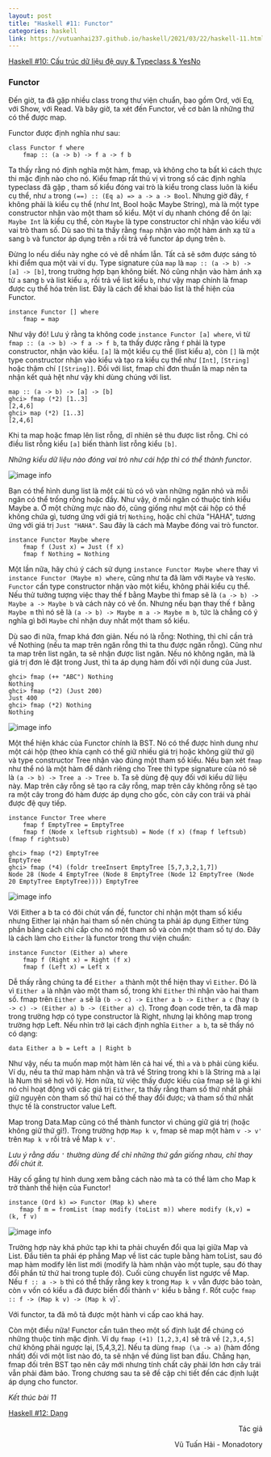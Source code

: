 ```yaml
---
layout: post
title: "Haskell #11: Functor"
categories: haskell
link: https://vutuanhai237.github.io/haskell/2021/03/22/haskell-11.html
---
```


[Haskell #10: Cấu trúc dữ liệu đệ quy & Typeclass & YesNo](https://vutuanhai237.github.io/haskell/2021/03/22/haskell-10.html)

### **Functor**

Đến giờ, ta đã gặp nhiều class trong thư viện chuẩn, bao gồm Ord, với Eq, với Show, với Read. Và bây giờ, ta xét đến Functor, về cơ bản là những thứ có thể được map.

Functor được định nghĩa như sau:
```
class Functor f where
    fmap :: (a -> b) -> f a -> f b
```
Ta thấy rằng nó định nghĩa một hàm, fmap, và không cho ta bất kì cách thực thi mặc định nào cho nó. Kiểu fmap rất thú vị vì trong số các định nghĩa typeclass đã gặp , tham số kiểu đóng vai trò là kiểu trong class luôn là kiểu cụ thể, như `a` trong `(==) :: (Eq a) => a -> a -> Bool`. Nhưng giờ đây, `f` không phải là kiểu cụ thể (như Int, Bool hoặc Maybe String), mà là một type constructor nhận vào một tham số kiểu. Một ví dụ nhanh chóng để ôn lại: `Maybe Int` là kiểu cụ thể, còn `Maybe` là type constructor chỉ nhận vào kiểu với vai trò tham số. Dù sao thì ta thấy rằng `fmap` nhận vào một hàm ánh xạ từ `a` sang `b` và functor áp dụng trên `a` rồi trả về functor áp dụng trên `b`.

Đừng lo nếu diều này nghe có vẻ dễ nhầm lẫn. Tất cả sẽ sớm được sáng tỏ khi điểm qua một vài ví dụ. Type signature của `map` là `map :: (a -> b) -> [a] -> [b]`, trong trường hợp bạn không biết. Nó cũng nhận vào hàm ánh xạ từ `a` sang `b` và list kiểu `a`, rồi trả về list kiểu `b`, như vậy map chính là fmap được cụ thể hóa trên list. Đây là cách để khai báo list là thể hiện của Functor.
```
instance Functor [] where
    fmap = map
```
Như vậy đó! Lưu ý rằng ta không code `instance Functor [a] where`, vì từ `fmap :: (a -> b) -> f a -> f b`, ta thấy được rằng `f` phải là type constructor, nhận vào kiểu. `[a]` là một kiểu cụ thể (list kiểu a), còn `[]` là một type constructor nhận vào kiểu và tạo ra kiểu cụ thể như `[Int]`, `[String]` hoặc thậm chí `[[String]]`.
Đối với list, fmap chỉ đơn thuần là map nên ta nhận kết quả hệt như vậy khi dùng chúng với list.
```
map :: (a -> b) -> [a] -> [b]
ghci> fmap (*2) [1..3]
[2,4,6]
ghci> map (*2) [1..3]
[2,4,6]
```
Khi ta map hoặc fmap lên list rỗng, dĩ nhiên sẽ thu được list rỗng. Chỉ có điều list rỗng kiểu `[a]` biến thành list rỗng kiểu `[b]`.

*Những kiểu dữ liệu nào đóng vai trò như cái hộp thì có thể thành functor*. 

![image info](https://github.com/vutuanhai237/vutuanhai237.github.io/blob/master/assets/image/haskell/11-1.png?raw=true)

Bạn có thể hình dung list là một cái tủ có vô vàn những ngăn nhỏ và mỗi ngăn có thể trống rỗng hoặc đầy. Như vậy, ở mỗi ngăn có thuộc tính kiểu Maybe a. Ở một chừng mực nào đó, cũng giống như một cái hộp có thể không chứa gì, tương ứng với giá trị `Nothing`, hoặc chỉ chứa "HAHA", tương ứng với giá trị `Just "HAHA"`. Sau đây là cách mà Maybe đóng vai trò functor.
```
instance Functor Maybe where
    fmap f (Just x) = Just (f x)
    fmap f Nothing = Nothing
```
Một lần nữa, hãy chú ý cách sử dụng `instance Functor Maybe where` thay vì `instance Functor (Maybe m) where`, cũng như ta đã làm với `Maybe` và `YesNo`. `Functor` cần type constructor nhận vào một kiểu, không phải kiểu cụ thể. Nếu thử tưởng tượng việc thay thế f bằng Maybe thì fmap sẽ là `(a -> b) -> Maybe a -> Maybe b` và cách này có vẻ ổn. Nhưng nếu bạn thay thế `f` bằng `Maybe m` thì nó sẽ là `(a -> b) -> Maybe m a -> Maybe m b`, tức là chẳng có ý nghĩa gì bởi `Maybe` chỉ nhận duy nhất một tham số kiểu.

Dù sao đi nữa, fmap khá đơn giản. Nếu nó là rỗng: Nothing, thì chỉ cần trả về Nothing (nếu ta map trên ngăn rỗng thì ta thu được ngăn rỗng). Cũng như ta map trên list ngăn, ta sẽ nhận được list ngăn. Nếu nó không ngăn, mà là giá trị đơn lẻ đặt trong Just, thì ta áp dụng hàm đối với nội dung của Just.
```
ghci> fmap (++ "ABC") Nothing
Nothing
ghci> fmap (*2) (Just 200)
Just 400
ghci> fmap (*2) Nothing
Nothing
```

![image info](https://github.com/vutuanhai237/vutuanhai237.github.io/blob/master/assets/image/haskell/11-2.png?raw=true)

Một thể hiện khác của Functor chính là BST. Nó có thể được hình dung như một cái hộp (theo khía cạnh có thể giữ nhiều giá trị hoặc không giữ thứ gì) và type constructor Tree nhận vào đúng một tham số kiểu. Nếu bạn xét `fmap` như thể nó là một hàm để dành riêng cho Tree thì type signature của nó sẽ là `(a -> b) -> Tree a -> Tree b`. Ta sẽ dùng đệ quy đối với kiểu dữ liệu này. Map trên cây rỗng sẽ tạo ra cây rỗng, map trên cây không rỗng sẽ tạo ra một cây trong đó hàm được áp dụng cho gốc, còn cây con trái và phải được đệ quy tiếp.
```
instance Functor Tree where
    fmap f EmptyTree = EmptyTree
    fmap f (Node x leftsub rightsub) = Node (f x) (fmap f leftsub) (fmap f rightsub)

ghci> fmap (*2) EmptyTree
EmptyTree
ghci> fmap (*4) (foldr treeInsert EmptyTree [5,7,3,2,1,7])
Node 28 (Node 4 EmptyTree (Node 8 EmptyTree (Node 12 EmptyTree (Node 20 EmptyTree EmptyTree)))) EmptyTree
```

![image info](https://github.com/vutuanhai237/vutuanhai237.github.io/blob/master/assets/image/haskell/11-3.png?raw=true)

Với Either a b ta có đôi chút vấn đề, functor chỉ nhận một tham số kiểu nhưng Either lại nhận hai tham số nên chúng ta phải áp dụng Either từng phần bằng cách chỉ cấp cho nó một tham số và còn một tham số tự do. Đây là cách làm cho `Either` là functor trong thư viện chuẩn:
```
instance Functor (Either a) where
    fmap f (Right x) = Right (f x)
    fmap f (Left x) = Left x
```
Dễ thấy rằng chúng ta để `Either a` thành một thể hiện thay vì `Either`. Đó là vì `Either a` là nhận vào một tham số, trong khi `Either` thì nhận vào hai tham số. fmap trên `Either a` sẽ là `(b -> c) -> Either a b -> Either a c` (hay `(b -> c) -> (Either a) b -> (Either a) c`). Trong đoạn code trên, ta đã map trong trường hợp có type constructor là Right, nhưng lại không map trong trường hợp Left. Nếu nhìn trở lại cách định nghĩa `Either a b`, ta sẽ thấy nó có dạng:
```
data Either a b = Left a | Right b
```
Như vậy, nếu ta muốn map một hàm lên cả hai vế, thì `a` và `b` phải cùng kiểu. Ví dụ, nếu ta thử map hàm nhận và trả về String trong khi `b` là String mà `a` lại là Num thì sẽ hơi vô lý. Hơn nữa, từ việc thấy được kiểu của fmap sẽ là gì khi nó chỉ hoạt động với các giá trị `Either`, ta thấy rằng tham số thứ nhất phải giữ nguyên còn tham số thứ hai có thể thay đổi được; và tham số thứ nhất thực tế là constructor value Left.

Map trong Data.Map cũng có thể thành functor vì chúng giữ giá trị (hoặc không giữ thứ gì!). Trong trường hợp `Map k v`, fmap sẽ map một hàm `v -> v'` trên `Map k v` rồi trả về Map `k v'`. 

*Lưu ý rằng dấu `'` thường dùng để chỉ những thứ gần giống nhau, chỉ thay đổi chút ít.*

Hãy cố gắng tự hình dung xem bằng cách nào mà ta có thể làm cho Map k trở thành thể hiện của Functor!
```
instance (Ord k) => Functor (Map k) where
   fmap f m = fromList (map modify (toList m)) where modify (k,v) = (k, f v)
```

![image info](https://github.com/vutuanhai237/vutuanhai237.github.io/blob/master/assets/image/haskell/11-4.png?raw=true)

Trường hợp này khá phức tạp khi ta phải chuyển đổi qua lại giữa Map và List. Đầu tiên ta phải ép phẳng Map về list các tuple bằng hàm toList, sau đó map hàm modify lên list mới (modify là hàm nhận vào một tuple, sau đó thay đổi phần tử thứ hai trong tuple đó). Cuối cùng chuyển list ngược về Map. Nếu `f :: a -> b` thì có thể thấy rằng key `k` trong `Map k v` vẫn được bảo toàn, còn `v` vốn có kiểu `a` đã được biến đổi thành `v'` kiểu `b` bằng `f`. Rốt cuộc `fmap :: f -> (Map k v) -> (Map k v`)`.

Với functor, ta đã mô tả được một hành vi cấp cao khá hay.

Còn một điều nữa! Functor cần tuân theo một số định luật để chúng có những thuộc tính mặc định. Ví dụ `fmap (+1) [1,2,3,4]` sẽ trả về `[2,3,4,5]` chứ không phải ngược lại, [5,4,3,2]. Nếu ta dùng `fmap (\a -> a)` (hàm đồng nhất) đối với một list nào đó, ta sẽ nhận về đúng list ban đầu. Chẳng hạn, fmap đối trên BST tạo nên cây mới nhưng tính chất cây phải lớn hơn cây trái vẫn phải đảm bảo. Trong chương sau ta sẽ đề cập chi tiết đến các định luật áp dụng cho functor.

*Kết thúc bài 11*

[Haskell #12: Dạng](https://vutuanhai237.github.io/haskell/2021/03/23/haskell-12.html)

<p style="text-align: right">Tác giả</p>

<p style="text-align: right;">
Vũ Tuấn Hải - Monadotory
</p>